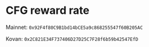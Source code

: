 # CFG reward rate

Mainnet: `0x92F4f80C9B1bd14bCE5a9c868255547f60B205AC`

Kovan: `0x2C821E34F737406D27D25C7F28f6b59b42547EfD`
